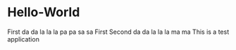 # Hello-World
First da da la la la pa pa sa sa
First Second da da la la la ma ma
This is a test application 
